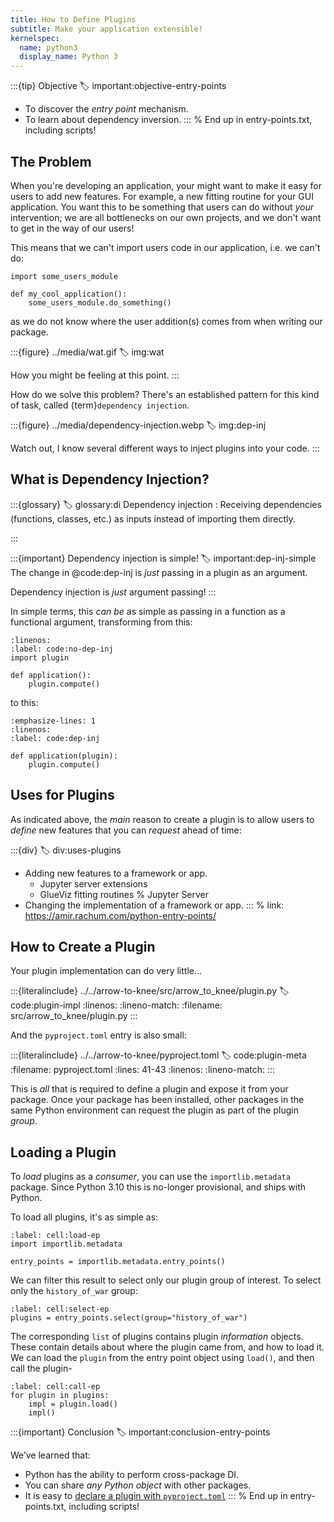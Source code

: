 ```yaml
---
title: How to Define Plugins
subtitle: Make your application extensible!
kernelspec:
  name: python3
  display_name: Python 3
---
```


:::{tip} Objective
:label: important:objective-entry-points

- To discover the _entry point_ mechanism.
- To learn about dependency inversion.
  :::
  % End up in entry-points.txt, including scripts!

## The Problem

When you're developing an application, your might want to make it easy for users to add new features. For example, a new fitting routine for your GUI application. You want this to be something that users can do without _your_ intervention; we are all bottlenecks on our own projects, and we don't want to get in the way of our users!

This means that we can't import users code in our application, i.e. we can't do:

```{code} python
import some_users_module

def my_cool_application():
    some_users_module.do_something()
```

as we do not know where the user addition(s) comes from when writing our package.

:::{figure} ../media/wat.gif
:label: img:wat

How you might be feeling at this point.
:::

How do we solve this problem? There's an established pattern for this kind of task, called {term}`dependency injection`.

:::{figure} ../media/dependency-injection.webp
:label: img:dep-inj

Watch out, I know several different ways to inject plugins into your code.
:::

## What is Dependency Injection?

:::{glossary}
:label: glossary:di
Dependency injection
: Receiving dependencies (functions, classes, etc.) as inputs instead of importing them directly.

:::

:::{important} Dependency injection is simple!
:label: important:dep-inj-simple
The change in @code:dep-inj is _just_ passing in a plugin as an argument.

Dependency injection is _just_ argument passing!
:::

In simple terms, this _can be_ as simple as passing in a function as a functional argument, transforming from this:

```{code} python
:linenos:
:label: code:no-dep-inj
import plugin

def application():
    plugin.compute()
```

to this:

```{code} python
:emphasize-lines: 1
:linenos:
:label: code:dep-inj

def application(plugin):
    plugin.compute()
```

## Uses for Plugins

As indicated above, the _main_ reason to create a plugin is to allow users to _define_ new features that you can _request_ ahead of time:

:::{div}
:label: div:uses-plugins

- Adding new features to a framework or app.
  - Jupyter server extensions
  - GlueViz fitting routines
    % Jupyter Server
- Changing the implementation of a framework or app.
  :::
  % link: https://amir.rachum.com/python-entry-points/

## How to Create a Plugin

Your plugin implementation can do very little...

:::{literalinclude} ../../arrow-to-knee/src/arrow_to_knee/plugin.py
:label: code:plugin-impl
:linenos:
:lineno-match:
:filename: src/arrow_to_knee/plugin.py
:::

And the `pyproject.toml` entry is also small:

:::{literalinclude} ../../arrow-to-knee/pyproject.toml
:label: code:plugin-meta
:filename: pyproject.toml
:lines: 41-43
:linenos:
:lineno-match:
:::

This is _all_ that is required to define a plugin and expose it from your package. Once your package has been installed, other packages in the same Python environment can request the plugin as part of the plugin _group_.

## Loading a Plugin

To _load_ plugins as a _consumer_, you can use the `importlib.metadata` package. Since Python 3.10 this is no-longer provisional, and ships with Python.

To load all plugins, it's as simple as:

```{code-cell} python3
:label: cell:load-ep
import importlib.metadata

entry_points = importlib.metadata.entry_points()
```

We can filter this result to select only our plugin group of interest. To select only the `history_of_war` group:

```{code-cell} python3
:label: cell:select-ep
plugins = entry_points.select(group="history_of_war")
```

The corresponding `list` of plugins contains plugin _information_ objects. These contain details about where the plugin came from, and how to load it. We can load the `plugin` from the entry point object using `load()`, and then call the plugin-

```{code-cell} python3
:label: cell:call-ep
for plugin in plugins:
    impl = plugin.load()
    impl()
```

:::{important} Conclusion
:label: important:conclusion-entry-points

We’ve learned that:

- Python has the ability to perform cross-package DI.
- You can share _any Python object_ with other packages.
- It is easy to [declare a plugin with `pyproject.toml`](#code:plugin-meta)
  :::
  % End up in entry-points.txt, including scripts!
